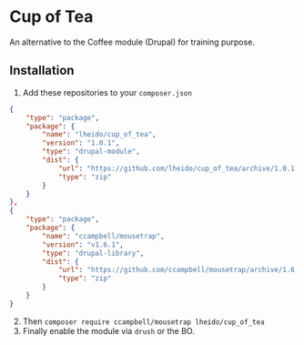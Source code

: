 # Cup of Tea

An alternative to the Coffee module (Drupal) for training purpose.

## Installation

1. Add these repositories to your `composer.json`
```json
{
    "type": "package",
    "package": {
        "name": "lheido/cup_of_tea",
        "version": "1.0.1",
        "type": "drupal-module",
        "dist": {
            "url": "https://github.com/lheido/cup_of_tea/archive/1.0.1.zip",
            "type": "zip"
        }
    }
},
{
    "type": "package",
    "package": {
        "name": "ccampbell/mousetrap",
        "version": "v1.6.1",
        "type": "drupal-library",
        "dist": {
            "url": "https://github.com/ccampbell/mousetrap/archive/1.6.1.zip",
            "type": "zip"
        }
    }
}
```
2. Then `composer require ccampbell/mousetrap lheido/cup_of_tea`
3. Finally enable the module via `drush` or the BO.
